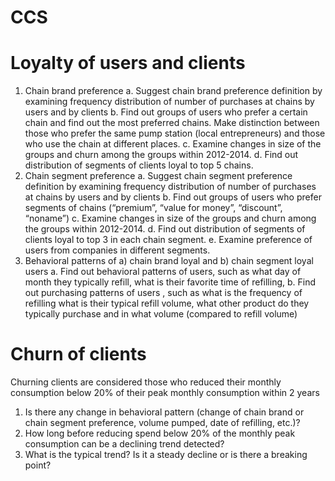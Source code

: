 CCS
===


# Loyalty of users and clients

1. Chain brand preference
	a. Suggest chain brand preference definition by examining frequency distribution of number of purchases at chains by users and by clients
	b. Find out groups of users who prefer a certain chain and find out the most preferred chains. Make distinction between those who prefer the same pump station (local entrepreneurs) and those who use the chain at different places.
	c. Examine changes in size of the groups and churn among the groups within 2012-2014.
	d. Find out distribution of segments of clients loyal to top 5 chains.
2. Chain segment preference
	a. Suggest chain segment preference definition by examining frequency distribution of number of purchases at chains by users and by clients
	b. Find out groups of users who prefer segments of chains (“premium”, “value for money”, “discount”, “noname”)
	c. Examine changes in size of the groups and churn among the groups within 2012-2014.
	d. Find out distribution of segments of clients loyal to top 3 in each chain segment.
	e. Examine preference of users from companies in different segments. 
3. Behavioral patterns of a) chain brand loyal and b) chain segment loyal users
	a. Find out behavioral patterns of users, such as what day of month they typically refill, what is their favorite time of refilling, 
	b. Find out purchasing patterns of users , such as what is the frequency of refilling what is their typical refill volume, what other product do they typically purchase and in what volume (compared to refill volume)

# Churn of clients

Churning clients are considered those who reduced their monthly consumption below 20% of their peak monthly consumption within 2 years

1. Is there any change in behavioral pattern (change of chain brand or chain segment preference, volume pumped, date of refilling, etc.)?
2. How long before reducing spend below 20% of the monthly peak consumption can be a declining trend detected?
3. What is the typical trend? Is it a steady decline or is there a breaking point? 
